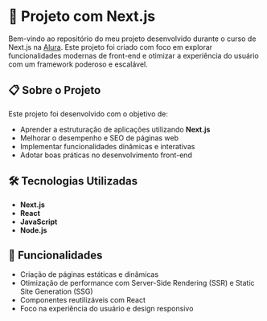 # 🚀 Projeto com Next.js  

Bem-vindo ao repositório do meu projeto desenvolvido durante o curso de Next.js na [Alura](https://www.alura.com.br). Este projeto foi criado com foco em explorar funcionalidades modernas de front-end e otimizar a experiência do usuário com um framework poderoso e escalável.  

## 📋 Sobre o Projeto  

Este projeto foi desenvolvido com o objetivo de:  
- Aprender a estruturação de aplicações utilizando **Next.js**  
- Melhorar o desempenho e SEO de páginas web  
- Implementar funcionalidades dinâmicas e interativas  
- Adotar boas práticas no desenvolvimento front-end  

## 🛠️ Tecnologias Utilizadas  

- **Next.js**  
- **React**  
- **JavaScript**  
- **Node.js**  

## 🎨 Funcionalidades  

- Criação de páginas estáticas e dinâmicas  
- Otimização de performance com Server-Side Rendering (SSR) e Static Site Generation (SSG)  
- Componentes reutilizáveis com React  
- Foco na experiência do usuário e design responsivo  



